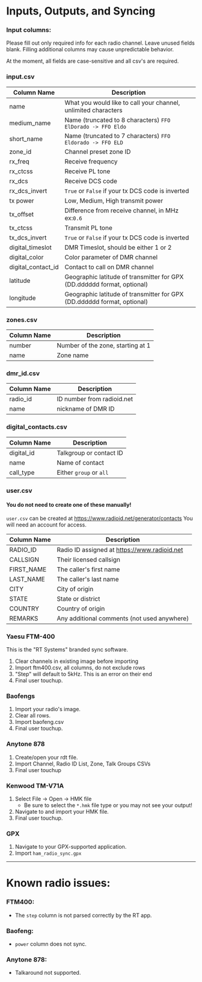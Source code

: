 # Inputs, Outputs, and Syncing

### Input columns:
Please fill out only required info for each radio channel.
Leave unused fields blank. Filling additional columns may cause
unpredictable behavior.

At the moment, all fields are case-sensitive and all csv's are required.

### input.csv
| **Column Name** | Description |
|---|---|
|name|What you would like to call your channel, unlimited characters|
|medium_name| Name (truncated to 8 characters) `FFO ElDorado -> FFO Eldo`
|short_name| Name (truncated to 7 characters) `FFO Eldorado -> FFO ELD`
|zone_id| Channel preset zone ID |
|rx_freq| Receive frequency |
|rx_ctcss| Receive PL tone |
|rx_dcs | Receive DCS code |
|rx_dcs_invert |  `True` or `False` if your tx DCS code is inverted |
|tx power| Low, Medium, High transmit power |
|tx_offset| Difference from receive channel, in MHz ex:`0.6` |
|tx_ctcss | Transmit PL tone|
|tx_dcs_invert | `True` or `False` if your tx DCS code is inverted |
|digital_timeslot | DMR Timeslot, should be either 1 or 2 |
|digital_color | Color parameter of DMR channel |
|digital_contact_id | Contact to call on DMR channel |
|latitude | Geographic latitude of transmitter for GPX (DD.dddddd format, optional)
|longitude | Geographic latitude of transmitter for GPX (DD.dddddd format, optional)
### zones.csv
| **Column Name** | Description |
|---|---|
|number| Number of the zone, starting at 1|
|name| Zone name |
### dmr_id.csv
| **Column Name** | Description |
|---|---|
|radio_id | ID number from radioid.net
|name | nickname of DMR ID|
### digital_contacts.csv
| **Column Name** | Description |
|---|---|
|digital_id|Talkgroup or contact ID|
|name|Name of contact|
|call_type|Either `group` or `all`
### user.csv
#### You do not need to create one of these manually! 
`user.csv` can be created at https://www.radioid.net/generator/contacts
You will need an account for access.

| **Column Name** | Description |
|---|---|
|RADIO_ID | Radio ID assigned at https://www.radioid.net
|CALLSIGN | Their licensed callsign
|FIRST_NAME | The caller's first name
|LAST_NAME | The caller's last name
|CITY | City of origin
|STATE | State or district
|COUNTRY | Country of origin
|REMARKS | Any additional comments (not used anywhere)

### Yaesu FTM-400
This is the "RT Systems" branded sync software.

1. Clear channels in existing image before importing
1. Import ftm400.csv, all columns, do not exclude rows
1. "Step" will default to 5kHz. This is an error on their end
1. Final user touchup.

### Baofengs
1. Import your radio's image.
1. Clear all rows.
1. Import baofeng.csv
1. Final user touchup.

### Anytone 878
1. Create/open your rdt file.
1. Import Channel, Radio ID List, Zone, Talk Groups CSVs
1. Final user touchup

### Kenwood TM-V71A
1. Select File -> Open -> HMK file
    * Be sure to select the `*.hmk` file type or you may not see your output!
1. Navigate to and import your HMK file.
1. Final user touchup.

### GPX
1. Navigate to your GPX-supported application.
1. Import `ham_radio_sync.gpx`

***
# Known radio issues:
### FTM400: 
* The `step` column is not parsed correctly by the RT app.
### Baofeng:
* `power` column does not sync.
### Anytone 878:
* Talkaround not supported.
